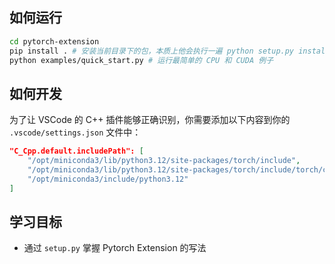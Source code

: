## 如何运行

```bash
cd pytorch-extension
pip install . # 安装当前目录下的包，本质上他会执行一遍 python setup.py install，里面写了关于编译的脚本
python examples/quick_start.py # 运行最简单的 CPU 和 CUDA 例子
```

## 如何开发

为了让 VSCode 的 C++ 插件能够正确识别，你需要添加以下内容到你的 `.vscode/settings.json` 文件中：

```json
"C_Cpp.default.includePath": [
    "/opt/miniconda3/lib/python3.12/site-packages/torch/include",
    "/opt/miniconda3/lib/python3.12/site-packages/torch/include/torch/csrc/api/include",
    "/opt/miniconda3/include/python3.12"
]
```

## 学习目标

- 通过 `setup.py` 掌握 Pytorch Extension 的写法